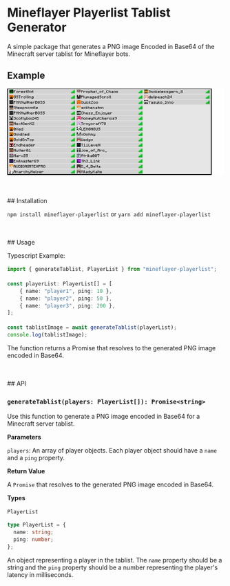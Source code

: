 # Mineflayer Playerlist Tablist Generator

A simple package that generates a PNG image Encoded in Base64 of the Minecraft server tablist for Mineflayer bots.

## Example
![Example Tablist](./assets/exampletab.png)


<br>
<br>
## Installation

``` npm install mineflayer-playerlist ```
or
``` yarn add mineflayer-playerlist ```

<br>
<br>
## Usage

Typescript Example:
```ts
import { generateTablist, PlayerList } from "mineflayer-playerlist";

const playerList: PlayerList[] = [
    { name: "player1", ping: 10 },
    { name: "player2", ping: 50 },
    { name: "player3", ping: 200 },
];

const tablistImage = await generateTablist(playerList);
console.log(tablistImage);
```
The function returns a Promise that resolves to the generated PNG image encoded in Base64.

<br>
<br>
## API

### `generateTablist(players: PlayerList[]): Promise<string>`

Use this function to generate a PNG image encoded in Base64 for a Minecraft server tablist.

**Parameters**

`players`: An array of player objects. Each player object should have a `name` and a `ping` property.

**Return Value**

A `Promise` that resolves to the generated PNG image encoded in Base64.

**Types**

`PlayerList`

```ts
type PlayerList = {
  name: string;
  ping: number;
};
```

An object representing a player in the tablist. The `name` property should be a string and the `ping` property should be a number representing the player's latency in milliseconds.


